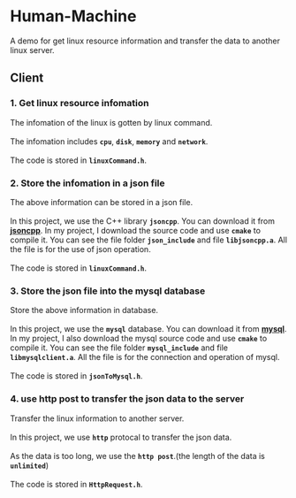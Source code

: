 # Human-Machine

A demo for get linux resource information and transfer the data to another linux server.<br>

## Client

### 1. Get linux resource infomation

The infomation of the linux is gotten by linux command.<br><br>
The infomation includes **`cpu`**, **`disk`**, **`memory`** and **`network`**.<br><br>
The code is stored in **`linuxCommand.h`**.<br>

### 2. Store the infomation in a json file

The above information can be stored in a json file.<br><br>
In this project, we use the C++ library **`jsoncpp`**. You can download it from **[jsoncpp](https://github.com/open-source-parsers/jsoncpp)**. In my project, I download the source code and use **`cmake`** to compile it. You can see the file folder **`json_include`** and file **`libjsoncpp.a`**. All the file is for the use of json operation.<br><br>
The code is stored in **`linuxCommand.h`**.<br>

### 3. Store the json file into the mysql database

Store the above information in database.<br><br>
In this project, we use the **`mysql`** database. You can download it from **[mysql](https://www.mysql.com/downloads/)**. In my project, I also download the mysql source code and use **`cmake`** to compile it. You can see the file folder **`mysql_include`** and file **`libmysqlclient.a`**. All the file is for the connection and operation of mysql.<br><br>
The code is stored in **`jsonToMysql.h`**.<br>

### 4. use http post to transfer the json data to the server

Transfer the linux information to another server.<br><br>
In this project, we use **`http`** protocal to transfer the json data.<br><br>
As the data is too long, we use the **`http post`**.(the length of the data is **`unlimited`**)<br><br>
The code is stored in **`HttpRequest.h`**.<br>

